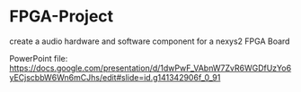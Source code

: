 # FPGA-Project
create a audio hardware and software component for a nexys2 FPGA Board

PowerPoint file: https://docs.google.com/presentation/d/1dwPwF_VAbnW7ZvR6WGDfUzYo6yECjscbbW6Wn6mCJhs/edit#slide=id.g141342906f_0_91
